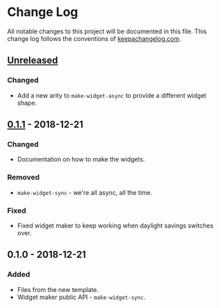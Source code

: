 # Change Log
All notable changes to this project will be documented in this file. This change log follows the conventions of [keepachangelog.com](http://keepachangelog.com/).

## [Unreleased]
### Changed
- Add a new arity to `make-widget-async` to provide a different widget shape.

## [0.1.1] - 2018-12-21
### Changed
- Documentation on how to make the widgets.

### Removed
- `make-widget-sync` - we're all async, all the time.

### Fixed
- Fixed widget maker to keep working when daylight savings switches over.

## 0.1.0 - 2018-12-21
### Added
- Files from the new template.
- Widget maker public API - `make-widget-sync`.

[Unreleased]: https://github.com/your-name/slack/compare/0.1.1...HEAD
[0.1.1]: https://github.com/your-name/slack/compare/0.1.0...0.1.1
